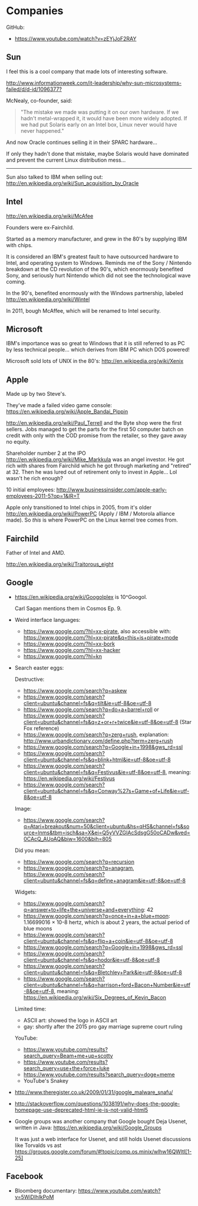 # Companies

GitHub:

- <https://www.youtube.com/watch?v=zEYjJoF2RAY>

## Sun

I feel this is a cool company that made lots of interesting software.

<http://www.informationweek.com/it-leadership/why-sun-microsystems-failed/d/d-id/1096377?>

McNealy, co-founder, said:

> "The mistake we made was putting it on our own hardware. If we hadn't metal-wrapped it, it would have been more widely adopted. If we had put Solaris early on an Intel box, Linux never would have never happened."

And now Oracle continues selling it in their SPARC hardware...

If only they hadn't done that mistake, maybe Solaris would have dominated and prevent the current Linux distribution mess...

---

Sun also talked to IBM when selling out: <http://en.wikipedia.org/wiki/Sun_acquisition_by_Oracle>

## Intel

<http://en.wikipedia.org/wiki/McAfee>

Founders were ex-Fairchild.

Started as a memory manufacturer, and grew in the 80's by supplying IBM with chips.

It is considered an IBM's greatest fault to have outsourced hardware to Intel, and operating system to Windows. Reminds me of the Sony / Nintendo breakdown at the CD revolution of the 90's, which enormously benefited Sony, and seriously hurt Nintendo which did not see the technological wave coming.

In the 90's, benefited enormously with the Windows partnership, labeled <http://en.wikipedia.org/wiki/Wintel>

In 2011, bough McAffee, which will be renamed to Intel security.

## Microsoft

IBM's importance was so great to Windows that it is still referred to as PC by less technical people... which derives from IBM PC which DOS powered!

Microsoft sold lots of UNIX in the 80's: <http://en.wikipedia.org/wiki/Xenix>

## Apple

Made up by two Steve's.

They've made a failed video game console: <https://en.wikipedia.org/wiki/Apple_Bandai_Pippin>

<http://en.wikipedia.org/wiki/Paul_Terrell> and the Byte shop were the first sellers. Jobs managed to get the parts for the first 50 computer batch on credit with only with the COD promise from the retailer, so they gave away no equity.

Shareholder number 2 at the IPO <http://en.wikipedia.org/wiki/Mike_Markkula> was an angel investor. He got rich with shares from Fairchild which he got through marketing and "retired" at 32. Then he was lured out of retirement only to invest in Apple... Lol wasn't he rich enough?

10 initial employees: <http://www.businessinsider.com/apple-early-employees-2011-5?op=1&IR=T>

Apple only transitioned to Intel chips in 2005, from it's older <http://en.wikipedia.org/wiki/PowerPC> (Apply / IBM / Motorola alliance made). So *this* is where PowerPC on the Linux kernel tree comes from.

## Fairchild

Father of Intel and AMD.

<http://en.wikipedia.org/wiki/Traitorous_eight>

## Google

-   https://en.wikipedia.org/wiki/Googolplex is 10^Googol.

    Carl Sagan mentions them in Cosmos Ep. 9.

-   Weird interface languages:

    - <https://www.google.com/?hl=xx-pirate>, also accessible with: <https://www.google.com/?hl=xx-pirate&q=this+is+pirate+mode>
    - <https://www.google.com/?hl=xx-bork>
    - <https://www.google.com/?hl=xx-hacker>
    - <https://www.google.com/?hl=kn>

-   Search easter eggs:

    Destructive:

    - <https://www.google.com/search?q=askew>
    - <https://www.google.com/search?client=ubuntu&channel=fs&q=tilt&ie=utf-8&oe=utf-8>
    - <https://www.google.com/search?q=do+a+barrel+roll> or <https://www.google.com/search?client=ubuntu&channel=fs&q=z+or+r+twice&ie=utf-8&oe=utf-8> (Star Fox reference)
    - <https://www.google.com/search?q=zerg+rush>, explanation: <http://www.urbandictionary.com/define.php?term=zerg+rush>
    - <https://www.google.com/search?q=Google+in+1998&gws_rd=ssl>
    - <https://www.google.com/search?client=ubuntu&channel=fs&q=blink+html&ie=utf-8&oe=utf-8>
    - <https://www.google.com/search?client=ubuntu&channel=fs&q=Festivus&ie=utf-8&oe=utf-8>, meaning: <https://en.wikipedia.org/wiki/Festivus>
    - <https://www.google.com/search?client=ubuntu&channel=fs&q=Conway%27s+Game+of+Life&ie=utf-8&oe=utf-8>

    Image:

    - <https://www.google.com/search?q=Atari+breakout&num=50&client=ubuntu&hs=qHS&channel=fs&source=lnms&tbm=isch&sa=X&ei=Q5yVVZGIAcSdsgG50oCADw&ved=0CAcQ_AUoAQ&biw=1600&bih=805>

    Did you mean:

    - <https://www.google.com/search?q=recursion>
    - <https://www.google.com/search?q=anagram>, <https://www.google.com/search?client=ubuntu&channel=fs&q=define+anagram&ie=utf-8&oe=utf-8>

    Widgets:

    - <https://www.google.com/search?q=answer+to+life+the+universe+and+everything>: 42
    - <https://www.google.com/search?q=once+in+a+blue+moon>: 1.16699016 × 10-8 hertz, which is about 2 years, the actual period of blue moons
    - <https://www.google.com/search?client=ubuntu&channel=fs&q=flip+a+coin&ie=utf-8&oe=utf-8>
    - <https://www.google.com/search?q=Google+in+1998&gws_rd=ssl>
    - <https://www.google.com/search?client=ubuntu&channel=fs&q=hodor&ie=utf-8&oe=utf-8>
    - <https://www.google.com/search?client=ubuntu&channel=fs&q=Bletchley+Park&ie=utf-8&oe=utf-8>
    - <https://www.google.com/search?client=ubuntu&channel=fs&q=harrison+ford+Bacon+Number&ie=utf-8&oe=utf-8>, meaning: <https://en.wikipedia.org/wiki/Six_Degrees_of_Kevin_Bacon>

    Limited time:

    - ASCII art: showed the logo in ASCII art
    - gay: shortly after the 2015 pro gay marriage supreme court ruling

    YouTube:

    - <https://www.youtube.com/results?search_query=Beam+me+up+scotty>
    - <https://www.youtube.com/results?search_query=use+the+force+luke>
    - <https://www.youtube.com/results?search_query=doge+meme>
    - YouTube's Snakey

-   <http://www.theregister.co.uk/2009/01/31/google_malware_snafu/>

-   <http://stackoverflow.com/questions/1038191/why-does-the-google-homepage-use-deprecated-html-ie-is-not-valid-html5>

-   Google groups was another company that Google bought Deja Usenet, written in Java: <https://en.wikipedia.org/wiki/Google_Groups>

    It was just a web interface for Usenet, and still holds Usenet discussions like Torvalds vs ast https://groups.google.com/forum/#!topic/comp.os.minix/wlhw16QWltI[1-25]

## Facebook

- Bloomberg documentary: https://www.youtube.com/watch?v=5WiDIhIkPoM

